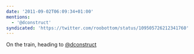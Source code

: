 ```yaml
---
date: '2011-09-02T06:09:34+01:00'
mentions:
  - '@dconstruct'
syndicated: 'https://twitter.com/roobottom/status/109505726212341760'
---
```

On the train, heading to [@dconstruct](https://twitter.com/@dconstruct)
